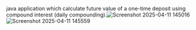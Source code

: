 java application which calculate  future value of a one-time deposit using compound interest (daily compounding).![Screenshot 2025-04-11 145016](https://github.com/user-attachments/assets/5f0f2f11-8fa5-4005-a9fb-dcd59d0f01bd)
![Screenshot 2025-04-11 145559](https://github.com/user-attachments/assets/1119e92c-84db-4f64-bfad-8e3cf4997619)
